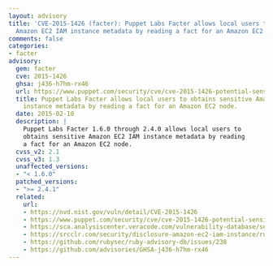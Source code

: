 ```yaml
---
layout: advisory
title: 'CVE-2015-1426 (facter): Puppet Labs Facter allows local users to obtains sensitive
  Amazon EC2 IAM instance metadata by reading a fact for an Amazon EC2 node.'
comments: false
categories:
- facter
advisory:
  gem: facter
  cve: 2015-1426
  ghsa: j436-h7hm-rx46
  url: https://www.puppet.com/security/cve/cve-2015-1426-potential-sensitive-information-leakage-facters-amazon-ec2-metadata
  title: Puppet Labs Facter allows local users to obtains sensitive Amazon EC2 IAM
    instance metadata by reading a fact for an Amazon EC2 node.
  date: 2015-02-10
  description: |
    Puppet Labs Facter 1.6.0 through 2.4.0 allows local users to
    obtains sensitive Amazon EC2 IAM instance metadata by reading
    a fact for an Amazon EC2 node.
  cvss_v2: 2.1
  cvss_v3: 1.3
  unaffected_versions:
  - "< 1.6.0"
  patched_versions:
  - ">= 2.4.1"
  related:
    url:
    - https://nvd.nist.gov/vuln/detail/CVE-2015-1426
    - https://www.puppet.com/security/cve/cve-2015-1426-potential-sensitive-information-leakage-facters-amazon-ec2-metadata
    - https://sca.analysiscenter.veracode.com/vulnerability-database/security/disclosure-amazon-ec2-iam-instance/ruby/sid-1508/summary
    - https://srcclr.com/security/disclosure-amazon-ec2-iam-instance/ruby/s-1508
    - https://github.com/rubysec/ruby-advisory-db/issues/238
    - https://github.com/advisories/GHSA-j436-h7hm-rx46
---
```

